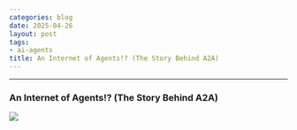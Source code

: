 ```yaml
---
categories: blog
date: 2025-04-26
layout: post
tags:
- ai-agents
title: An Internet of Agents!? (The Story Behind A2A)
---
```



* * *

### An Internet of Agents!? (The Story Behind A2A)

![](https://cdn-images-1.medium.com/max/800/1*uz6g9tzivXb0ugM-fXhedg.png)